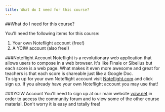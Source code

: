 ```yaml
---
title: What do I need for this course?
---
```


##What do I need for this course?

You'll need the following items for this course:

1. Your own Noteflight account (free!)
2. A YCIW account (also free!)

###Noteflight Account
Noteflight is a revolutionary web application that allows users to compose in a web browser. It's like Finale or Sibelius but each score is a web page. What makes it even more awesome and great for teachers is that each score is shareable just like a Google Doc.  
To sign up for your own Noteflight account visit [Noteflight.com](http://www.noteflight.com) and click sign up. If you already have your own Noteflight account you may use that!

###YCIW Account
You'll need to sign up at our main website [yciw.net](http://www.yciw.net/1/) in order to access the community forum and to view some of the other course material. Don't worry it is easy and totally free!
